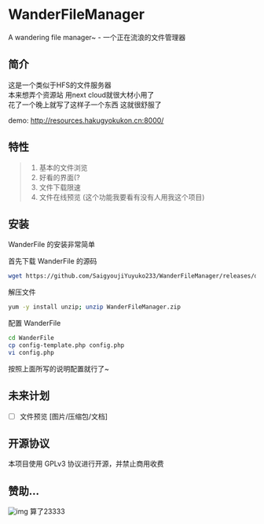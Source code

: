 # WanderFileManager
A wandering file manager~ - 一个正在流浪的文件管理器

## 简介
这是一个类似于HFS的文件服务器  
本来想弄个资源站 用next cloud就很大材小用了  
花了一个晚上就写了这样子一个东西  这就很舒服了

demo: http://resources.hakugyokukon.cn:8000/

## 特性
> 1. 基本的文件浏览
> 2. 好看的界面(?
> 3. 文件下载限速
> 4. 文件在线预览 (这个功能我要看有没有人用我这个项目)

## 安装
WanderFile 的安装非常简单

首先下载 WanderFile 的源码
```bash
wget https://github.com/SaigyoujiYuyuko233/WanderFileManager/releases/download/Releases-V1.0.0/WanderFileManager.zip
```

解压文件
```bash
yum -y install unzip; unzip WanderFileManager.zip
```

配置 WanderFile
```bash
cd WanderFile
cp config-template.php config.php
vi config.php
```

按照上面所写的说明配置就行了~

## 未来计划
- [ ] 文件预览 [图片/压缩包/文档]

## 开源协议
本项目使用 GPLv3 协议进行开源，并禁止商用收费

## 赞助...
![img](http://resources.hakugyokukon.cn:8000/money.png)
算了23333
